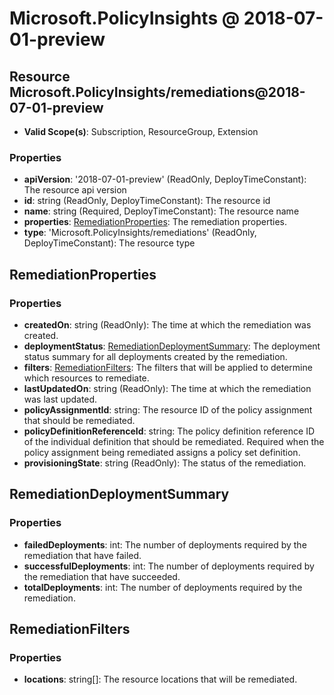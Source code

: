 # Microsoft.PolicyInsights @ 2018-07-01-preview

## Resource Microsoft.PolicyInsights/remediations@2018-07-01-preview
* **Valid Scope(s)**: Subscription, ResourceGroup, Extension
### Properties
* **apiVersion**: '2018-07-01-preview' (ReadOnly, DeployTimeConstant): The resource api version
* **id**: string (ReadOnly, DeployTimeConstant): The resource id
* **name**: string (Required, DeployTimeConstant): The resource name
* **properties**: [RemediationProperties](#remediationproperties): The remediation properties.
* **type**: 'Microsoft.PolicyInsights/remediations' (ReadOnly, DeployTimeConstant): The resource type

## RemediationProperties
### Properties
* **createdOn**: string (ReadOnly): The time at which the remediation was created.
* **deploymentStatus**: [RemediationDeploymentSummary](#remediationdeploymentsummary): The deployment status summary for all deployments created by the remediation.
* **filters**: [RemediationFilters](#remediationfilters): The filters that will be applied to determine which resources to remediate.
* **lastUpdatedOn**: string (ReadOnly): The time at which the remediation was last updated.
* **policyAssignmentId**: string: The resource ID of the policy assignment that should be remediated.
* **policyDefinitionReferenceId**: string: The policy definition reference ID of the individual definition that should be remediated. Required when the policy assignment being remediated assigns a policy set definition.
* **provisioningState**: string (ReadOnly): The status of the remediation.

## RemediationDeploymentSummary
### Properties
* **failedDeployments**: int: The number of deployments required by the remediation that have failed.
* **successfulDeployments**: int: The number of deployments required by the remediation that have succeeded.
* **totalDeployments**: int: The number of deployments required by the remediation.

## RemediationFilters
### Properties
* **locations**: string[]: The resource locations that will be remediated.

